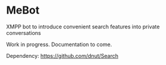 # MeBot
XMPP bot to introduce convenient search features into private conversations

Work in progress. Documentation to come.

Dependency: https://github.com/dnut/Search
